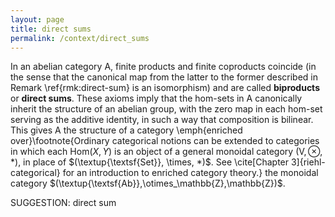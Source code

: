 ```yaml
---
layout: page
title: direct sums
permalink: /context/direct_sums
---
```

In an abelian category $\mathsf{A}$, finite products and finite coproducts coincide (in the sense that the canonical map from the latter to the former described in Remark \ref{rmk:direct-sum} is an isomorphism) and are called **biproducts** or **direct sums**. These axioms imply that the hom-sets in $\mathsf{A}$ canonically inherit the structure of an abelian group, with the zero map in each hom-set serving as the additive identity, in such a way that composition is bilinear. This gives $\mathsf{A}$ the structure of a category \emph{enriched over}\footnote{Ordinary categorical notions can be extended to categories in which each $\mathrm{Hom}(X,Y)$ is an object of a general monoidal category $(\mathsf{V}, \otimes, *)$, in place of $(\textup{\textsf{Set}}, \times, *)$. See \cite[Chapter 3]{riehl-categorical} for an introduction to enriched category theory.} the monoidal category $(\textup{\textsf{Ab}},\otimes_\mathbb{Z},\mathbb{Z})$.

SUGGESTION: direct sum